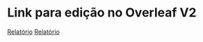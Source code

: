 # Link para edição no Overleaf V2

[Relatório](https://github.com/arijr/quantidade-de-informacao-em-imagens)
[Relatório](https://v2.overleaf.com/project/5afdae4e74abec599f511a7d)
